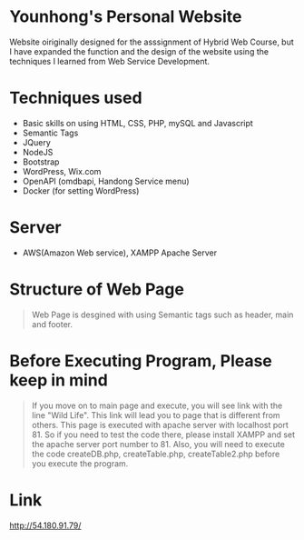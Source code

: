 # Younhong's Personal Website
Website oiriginally designed for the asssignment of Hybrid Web Course, but I have expanded the function and the design of the website using the techniques I learned from Web Service Development.

# Techniques used
* Basic skills on using HTML, CSS, PHP, mySQL and Javascript
* Semantic Tags
* JQuery
* NodeJS
* Bootstrap
* WordPress, Wix.com
* OpenAPI (omdbapi, Handong Service menu)
* Docker (for setting WordPress)

# Server
* AWS(Amazon Web service), XAMPP Apache Server

# Structure of Web Page
> Web Page is desgined with using Semantic tags such as header, main and footer.

# Before Executing Program, Please keep in mind
> If you move on to main page and execute, you will see link with the line "Wild Life". This link will lead you to page that is different from others. This page is executed with apache server with localhost port 81. So if you need to test the code there, please install XAMPP and set the apache server port number to 81. Also, you will need to execute the code createDB.php, createTable.php, createTable2.php before you execute the program.

# Link
http://54.180.91.79/
